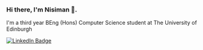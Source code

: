 ### Hi there, I'm Nisiman 👋.

I'm a third year BEng (Hons) Computer Science student at The University of Edinburgh

[![LinkedIn Badge](https://img.shields.io/badge/LinkedIn-Profile-informational?style=flat&logo=linkedin&logoColor=white&color=0D76A8)](https://www.linkedin.com/in/nisiman/)
